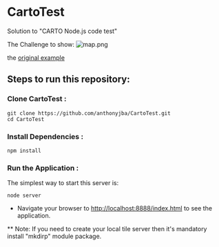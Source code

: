# CartoTest
Solution to "CARTO Node.js code test"

The Challenge to show:
![map.png](https://gist.githubusercontent.com/rochoa/9a7a3f4c91e8ea20458f87b8861d0ba2/raw/860b177d3287f527535090f38014cea3e000f3e2/map.png)


the [original example](https://team.carto.com/u/rochoa/builder/f819f6b9-fadd-47cf-b0a3-ced1e31999c5/embed)


## Steps to run this repository:

### Clone CartoTest :

```
git clone https://github.com/anthonyjba/CartoTest.git
cd CartoTest
```

### Install Dependencies :

```
npm install
```

### Run the Application :

The simplest way to start this server is:

```
node server
```

- Navigate your browser to [http://localhost:8888/index.html](http://localhost:8888/index.html) to see the application.


** Note: If you need to create your local tile server then it's mandatory install "mkdirp" module package.
